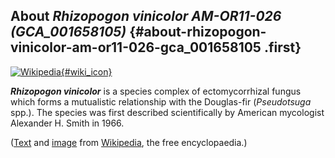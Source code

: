 About *Rhizopogon vinicolor AM-OR11-026 (GCA\_001658105)* {#about-rhizopogon-vinicolor-am-or11-026-gca_001658105 .first}
---------------------------------------------------------

[![Wikipedia](/img/wikipedia_logo_v2_en.png){#wiki_icon}](http://en.wikipedia.org/wiki/Rhizopogon_vinicolor)

***Rhizopogon vinicolor*** is a species complex of ectomycorrhizal
fungus which forms a mutualistic relationship with the Douglas-fir
(*Pseudotsuga* spp.). The species was first described scientifically by
American mycologist Alexander H. Smith in 1966.

([Text](http://en.wikipedia.org/wiki/Rhizopogon_vinicolor) and
[image](https://commons.wikimedia.org/wiki/File:Rhizopogon_vinicolor_81733.jpg)
from [Wikipedia](http://en.wikipedia.org/), the free encyclopaedia.)
